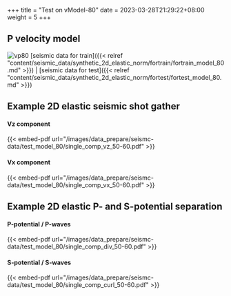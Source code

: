 +++
title = "Test on vModel-80"
date =  2023-03-28T21:29:22+08:00
weight = 5
+++

## P velocity model

![vp80](/images/data_prepare/velocity-model/vp_80.svg?width=40pc) 
[seismic data for train]({{< relref "content/seismic_data/synthetic_2d_elastic_norm/fortrain/fortrain_model_80.md" >}}) | 
[seismic data for test]({{< relref "content/seismic_data/synthetic_2d_elastic_norm/fortest/fortest_model_80.md" >}})
## Example 2D elastic seismic shot gather

#### Vz component 
{{< embed-pdf url="/images/data_prepare/seismc-data/test_model_80/single_comp_vz_50-60.pdf" >}}

#### Vx component 
{{< embed-pdf url="/images/data_prepare/seismc-data/test_model_80/single_comp_vx_50-60.pdf" >}}

## Example 2D elastic P- and S-potential separation


#### P-potential / P-waves 
{{< embed-pdf url="/images/data_prepare/seismc-data/test_model_80/single_comp_div_50-60.pdf" >}}


#### S-potential / S-waves 
{{< embed-pdf url="/images/data_prepare/seismc-data/test_model_80/single_comp_curl_50-60.pdf" >}}



